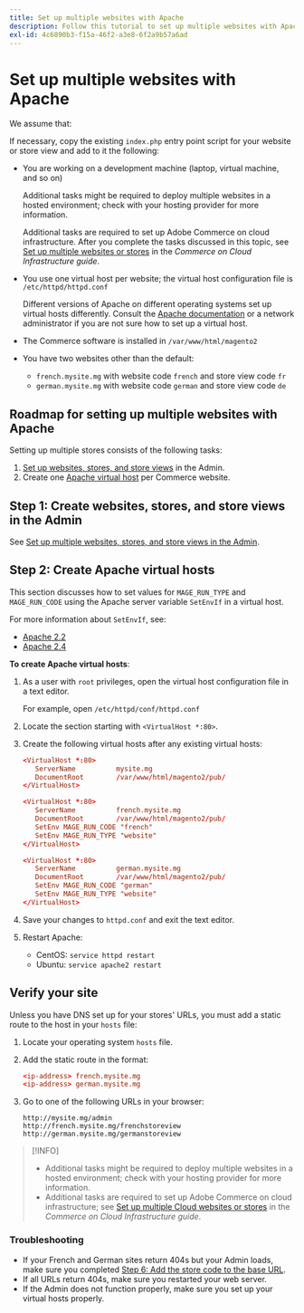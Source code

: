 ```yaml
---
title: Set up multiple websites with Apache
description: Follow this tutorial to set up multiple websites with Apache.
exl-id: 4c6890b3-f15a-46f2-a3e8-6f2a9b57a6ad
---
```

# Set up multiple websites with Apache

We assume that:

If necessary, copy the existing `index.php` entry point script for your website or store view and add to it the following:

- You are working on a development machine (laptop, virtual machine, and so on)

   Additional tasks might be required to deploy multiple websites in a hosted environment; check with your hosting provider for more information.

   Additional tasks are required to set up Adobe Commerce on cloud infrastructure. After you complete the tasks discussed in this topic, see [Set up multiple websites or stores](https://experienceleague.adobe.com/docs/commerce-cloud-service/user-guide/configure-store/multiple-sites.html) in the _Commerce on Cloud Infrastructure guide_.

- You use one virtual host per website; the virtual host configuration file is `/etc/httpd/httpd.conf`

    Different versions of Apache on different operating systems set up virtual hosts differently. Consult the [Apache documentation](https://httpd.apache.org/docs/2.4/vhosts) or a network administrator if you are not sure how to set up a virtual host.

- The Commerce software is installed in `/var/www/html/magento2`
- You have two websites other than the default:

  - `french.mysite.mg` with website code `french` and store view code `fr`
  - `german.mysite.mg` with website code `german` and store view code `de`

## Roadmap for setting up multiple websites with Apache

Setting up multiple stores consists of the following tasks:

1. [Set up websites, stores, and store views](ms-admin.md) in the Admin.
1. Create one [Apache virtual host](#step-2-create-apache-virtual-hosts) per Commerce website.

## Step 1: Create websites, stores, and store views in the Admin

See [Set up multiple websites, stores, and store views in the Admin](ms-admin.md).

## Step 2: Create Apache virtual hosts

This section discusses how to set values for `MAGE_RUN_TYPE` and `MAGE_RUN_CODE` using the Apache server variable `SetEnvIf` in a virtual host.

For more information about `SetEnvIf`, see:

- [Apache 2.2](https://httpd.apache.org/docs/2.2/mod/mod_setenvif.html)
- [Apache 2.4](https://httpd.apache.org/docs/2.4/mod/mod_setenvif.html)

**To create Apache virtual hosts**:

1. As a user with `root` privileges, open the virtual host configuration file in a text editor.

   For example, open `/etc/httpd/conf/httpd.conf`

1. Locate the section starting with `<VirtualHost *:80>`.
1. Create the following virtual hosts after any existing virtual hosts:

   ```conf
   <VirtualHost *:80>
      ServerName          mysite.mg
      DocumentRoot        /var/www/html/magento2/pub/
   </VirtualHost>

   <VirtualHost *:80>
      ServerName          french.mysite.mg
      DocumentRoot        /var/www/html/magento2/pub/
      SetEnv MAGE_RUN_CODE "french"
      SetEnv MAGE_RUN_TYPE "website"
   </VirtualHost>

   <VirtualHost *:80>
      ServerName          german.mysite.mg
      DocumentRoot        /var/www/html/magento2/pub/
      SetEnv MAGE_RUN_CODE "german"
      SetEnv MAGE_RUN_TYPE "website"
   </VirtualHost>
   ```

1. Save your changes to `httpd.conf` and exit the text editor.
1. Restart Apache:

   - CentOS: `service httpd restart`
   - Ubuntu: `service apache2 restart`

## Verify your site

Unless you have DNS set up for your stores' URLs, you must add a static route to the host in your `hosts` file:

1. Locate your operating system `hosts` file.
1. Add the static route in the format:

   ```conf
   <ip-address> french.mysite.mg
   <ip-address> german.mysite.mg
   ```

1. Go to one of the following URLs in your browser:

   ```http
   http://mysite.mg/admin
   http://french.mysite.mg/frenchstoreview
   http://german.mysite.mg/germanstoreview
   ```

>[!INFO]
>
>- Additional tasks might be required to deploy multiple websites in a hosted environment; check with your hosting provider for more information.
>- Additional tasks are required to set up Adobe Commerce on cloud infrastructure; see [Set up multiple Cloud websites or stores](https://experienceleague.adobe.com/docs/commerce-cloud-service/user-guide/configure-store/multiple-sites.html) in the _Commerce on Cloud Infrastructure guide_.

### Troubleshooting

- If your French and German sites return 404s but your Admin loads, make sure you completed [Step 6: Add the store code to the base URL](ms-admin.md#step-6-add-the-store-code-to-the-base-url).
- If all URLs return 404s, make sure you restarted your web server.
- If the Admin does not function properly, make sure you set up your virtual hosts properly.
